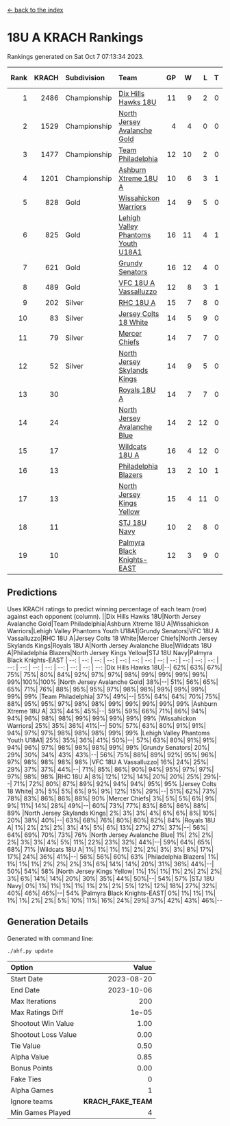 [<- back to the index](readme.md)
# 18U A KRACH Rankings
Rankings generated on Sat Oct  7 07:13:34 2023.

Rank|KRACH|Subdivision|Team|GP|W|L|T|OTW|OTL|SoS|Exp Wins|Win Diff
---:|---:|:---|:---|---:|---:|---:|---:|---:|---:|---:|---:|---:
1|2486|Championship|[Dix Hills Hawks 18U](https://gamesheetstats.com/seasons/3659/teams/140731/schedule)|11|9|2|0|0|0|633|9.8|-0.0
2|1529|Championship|[North Jersey Avalanche Gold](https://gamesheetstats.com/seasons/3659/teams/140737/schedule)|4|4|0|0|0|0|48|4.9|0.0
3|1477|Championship|[Team Philadelphia](https://gamesheetstats.com/seasons/3659/teams/140745/schedule)|12|10|2|0|0|0|523|10.8|-0.0
4|1201|Championship|[Ashburn Xtreme 18U A](https://gamesheetstats.com/seasons/3659/teams/140730/schedule)|10|6|3|1|1|0|749|7.3|-0.0
5|828|Gold|[Wissahickon Warriors](https://gamesheetstats.com/seasons/3659/teams/140748/schedule)|14|9|5|0|0|0|738|9.8|-0.0
6|825|Gold|[Lehigh Valley Phantoms Youth U18A1](https://gamesheetstats.com/seasons/3659/teams/140734/schedule)|16|11|4|1|0|0|532|12.3|-0.0
7|621|Gold|[Grundy Senators](https://gamesheetstats.com/seasons/3659/teams/140732/schedule)|16|12|4|0|0|0|439|12.8|-0.0
8|489|Gold|[VFC 18U A Vassalluzzo](https://gamesheetstats.com/seasons/3659/teams/140746/schedule)|12|8|3|1|2|1|357|9.3|-0.0
9|202|Silver|[RHC 18U A](https://gamesheetstats.com/seasons/3659/teams/140742/schedule)|15|7|8|0|0|0|577|7.8|-0.0
10|83|Silver|[Jersey Colts 18 White](https://gamesheetstats.com/seasons/3659/teams/140733/schedule)|14|5|9|0|0|2|605|5.9|0.0
11|79|Silver|[Mercer Chiefs](https://gamesheetstats.com/seasons/3659/teams/140735/schedule)|14|7|7|0|0|0|305|7.9|0.0
12|52|Silver|[North Jersey Skylands Kings](https://gamesheetstats.com/seasons/3659/teams/140739/schedule)|14|9|5|0|0|1|129|9.9|0.0
13|30||[Royals 18U A](https://gamesheetstats.com/seasons/3659/teams/140743/schedule)|14|7|7|0|1|0|169|7.9|0.0
14|24||[North Jersey Avalanche Blue](https://gamesheetstats.com/seasons/3659/teams/140736/schedule)|14|2|12|0|0|0|744|2.9|0.0
15|17||[Wildcats 18U A](https://gamesheetstats.com/seasons/3659/teams/140747/schedule)|16|4|12|0|0|1|327|4.9|0.0
16|13||[Philadelphia Blazers](https://gamesheetstats.com/seasons/3659/teams/140741/schedule)|13|2|10|1|0|2|300|3.4|0.0
17|13||[North Jersey Kings Yellow](https://gamesheetstats.com/seasons/3659/teams/140738/schedule)|15|4|11|0|1|0|138|4.9|0.0
18|11||[STJ 18U Navy](https://gamesheetstats.com/seasons/3659/teams/140744/schedule)|10|2|8|0|0|0|347|2.9|0.0
19|10||[Palmyra Black Knights-EAST](https://gamesheetstats.com/seasons/3659/teams/140740/schedule)|12|3|9|0|2|0|171|3.9|0.0

## Predictions
Uses KRACH ratings to predict winning percentage of each team (row) against each opponent (column).
||Dix Hills Hawks 18U|North Jersey Avalanche Gold|Team Philadelphia|Ashburn Xtreme 18U A|Wissahickon Warriors|Lehigh Valley Phantoms Youth U18A1|Grundy Senators|VFC 18U A Vassalluzzo|RHC 18U A|Jersey Colts 18 White|Mercer Chiefs|North Jersey Skylands Kings|Royals 18U A|North Jersey Avalanche Blue|Wildcats 18U A|Philadelphia Blazers|North Jersey Kings Yellow|STJ 18U Navy|Palmyra Black Knights-EAST
| --: | --: | --: | --: | --: | --: | --: | --: | --: | --: | --: | --: | --: | --: | --: | --: | --: | --: | --: | --: 
|Dix Hills Hawks 18U|--| 62%| 63%| 67%| 75%| 75%| 80%| 84%| 92%| 97%| 97%| 98%| 99%| 99%| 99%| 99%| 99%|100%|100%
|North Jersey Avalanche Gold| 38%|--| 51%| 56%| 65%| 65%| 71%| 76%| 88%| 95%| 95%| 97%| 98%| 98%| 99%| 99%| 99%| 99%| 99%
|Team Philadelphia| 37%| 49%|--| 55%| 64%| 64%| 70%| 75%| 88%| 95%| 95%| 97%| 98%| 98%| 99%| 99%| 99%| 99%| 99%
|Ashburn Xtreme 18U A| 33%| 44%| 45%|--| 59%| 59%| 66%| 71%| 86%| 94%| 94%| 96%| 98%| 98%| 99%| 99%| 99%| 99%| 99%
|Wissahickon Warriors| 25%| 35%| 36%| 41%|--| 50%| 57%| 63%| 80%| 91%| 91%| 94%| 97%| 97%| 98%| 98%| 98%| 99%| 99%
|Lehigh Valley Phantoms Youth U18A1| 25%| 35%| 36%| 41%| 50%|--| 57%| 63%| 80%| 91%| 91%| 94%| 96%| 97%| 98%| 98%| 98%| 99%| 99%
|Grundy Senators| 20%| 29%| 30%| 34%| 43%| 43%|--| 56%| 75%| 88%| 89%| 92%| 95%| 96%| 97%| 98%| 98%| 98%| 98%
|VFC 18U A Vassalluzzo| 16%| 24%| 25%| 29%| 37%| 37%| 44%|--| 71%| 85%| 86%| 90%| 94%| 95%| 97%| 97%| 97%| 98%| 98%
|RHC 18U A|  8%| 12%| 12%| 14%| 20%| 20%| 25%| 29%|--| 71%| 72%| 80%| 87%| 89%| 92%| 94%| 94%| 95%| 95%
|Jersey Colts 18 White|  3%|  5%|  5%|  6%|  9%|  9%| 12%| 15%| 29%|--| 51%| 62%| 73%| 78%| 83%| 86%| 86%| 88%| 90%
|Mercer Chiefs|  3%|  5%|  5%|  6%|  9%|  9%| 11%| 14%| 28%| 49%|--| 60%| 73%| 77%| 83%| 86%| 86%| 88%| 89%
|North Jersey Skylands Kings|  2%|  3%|  3%|  4%|  6%|  6%|  8%| 10%| 20%| 38%| 40%|--| 63%| 68%| 76%| 80%| 80%| 82%| 84%
|Royals 18U A|  1%|  2%|  2%|  2%|  3%|  4%|  5%|  6%| 13%| 27%| 27%| 37%|--| 56%| 64%| 69%| 70%| 73%| 76%
|North Jersey Avalanche Blue|  1%|  2%|  2%|  2%|  3%|  3%|  4%|  5%| 11%| 22%| 23%| 32%| 44%|--| 59%| 64%| 65%| 68%| 71%
|Wildcats 18U A|  1%|  1%|  1%|  1%|  2%|  2%|  3%|  3%|  8%| 17%| 17%| 24%| 36%| 41%|--| 56%| 56%| 60%| 63%
|Philadelphia Blazers|  1%|  1%|  1%|  1%|  2%|  2%|  2%|  3%|  6%| 14%| 14%| 20%| 31%| 36%| 44%|--| 50%| 54%| 58%
|North Jersey Kings Yellow|  1%|  1%|  1%|  1%|  2%|  2%|  2%|  3%|  6%| 14%| 14%| 20%| 30%| 35%| 44%| 50%|--| 54%| 57%
|STJ 18U Navy|  0%|  1%|  1%|  1%|  1%|  1%|  2%|  2%|  5%| 12%| 12%| 18%| 27%| 32%| 40%| 46%| 46%|--| 54%
|Palmyra Black Knights-EAST|  0%|  1%|  1%|  1%|  1%|  1%|  2%|  2%|  5%| 10%| 11%| 16%| 24%| 29%| 37%| 42%| 43%| 46%|--

## Generation Details

Generated with command line:
```
./ahf.py update
```

| Option | Value |
| :----- | ----: |
| Start Date | 2023-08-20 |
| End Date | 2023-10-06 |
| Max Iterations | 200 |
| Max Ratings Diff | 1e-05 |
| Shootout Win Value | 1.00 |
| Shootout Loss Value | 0.00 |
| Tie Value | 0.50 |
| Alpha Value | 0.85 |
| Bonus Points | 0.00 |
| Fake Ties | 0 |
| Alpha Games | 1 |
| Ignore teams | __KRACH_FAKE_TEAM__ |
| Min Games Played | 4 |

